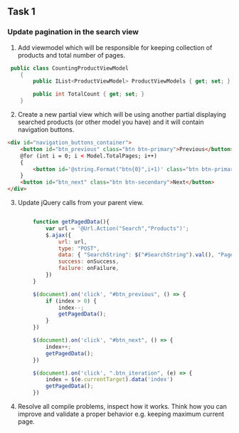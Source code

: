 ## Task 1

###  Update pagination in the search view

1. Add viewmodel which will be responsible for keeping collection of products and total number of pages.

```cs
 public class CountingProductViewModel
    {
        public IList<ProductViewModel> ProductViewModels { get; set; } = new List<ProductViewModel>();

        public int TotalCount { get; set; }
    }
```

2. Create a new partial view which will be using another partial displaying searched products (or other model you have) and it will contain navigation buttons. 

```html
<div id="navigation_buttons_container">
    <button id="btn_previous" class="btn btn-primary">Previous</button>
    @for (int i = 0; i < Model.TotalPages; i++)
    {
        <button id='@string.Format("btn{0}",i+1)' class="btn btn-primary btn_iteration" data-index="@i">@(i+1)</button>
    }
    <button id="btn_next" class="btn btn-secondary">Next</button>
</div>
```

3. Update jQuery calls from your parent view.

```js

        function getPagedData(){
            var url = '@Url.Action("Search","Products")'; 
            $.ajax({
                url: url,
                type: "POST",
                data: { "SearchString": $("#SearchString").val(), "PageNumber": index },
                success: onSuccess,
                failure: onFailure,
            })
        }

        $(document).on('click', "#btn_previous", () => {
            if (index > 0) {
                index--;
                getPagedData();
            }
        })

        $(document).on('click', "#btn_next", () => {
            index++;
            getPagedData();
        })

        $(document).on('click', ".btn_iteration", (e) => {
            index = $(e.currentTarget).data('index')
            getPagedData();
        })
```

4. Resolve all compile problems, inspect how it works. Think how you can improve and validate a proper behavior e.g. keeping maximum current page.
